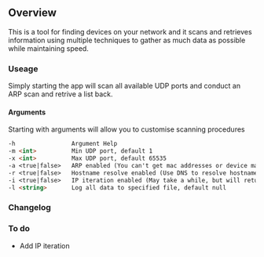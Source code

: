 ## Overview

This is a tool for finding devices on your network and it scans and retrieves information using multiple techniques to gather as much data as possible while maintaining speed.

### Useage

Simply starting the app will scan all available UDP ports and conduct an ARP scan and retrive a list back.

#### Arguments
Starting with arguments will allow you to customise scanning procedures
```markdown
-h                Argument Help
-m <int>          Min UDP port, default 1
-x <int>          Max UDP port, default 65535
-a <true|false>   ARP enabled (You can't get mac addresses or device manufacturer without this), default true
-r <true|false>   Hostname resolve enabled (Use DNS to resolve hostname), default true
-i <true|false>   IP iteration enabled (May take a while, but will return most devices), default false
-l <string>       Log all data to specified file, default null
```

### Changelog


### To do

- Add IP iteration

